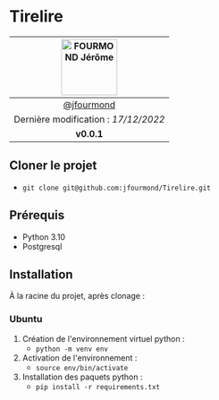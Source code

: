 # Tirelire

| [<img alt="FOURMOND Jérôme" src="https://avatars2.githubusercontent.com/u/15089371" width="100">](https://github.com/jfourmond) |
|:-------------------------------------------------------------------------------------------------------------------------------:|
|                                           [@jfourmond](https://github.com/jfourmond)                                            |
|                                             Dernière modification   : *17/12/2022*                                              |
|                                                           **v0.0.1**                                                            |

## Cloner le projet

- `git clone git@github.com:jfourmond/Tirelire.git`

## Prérequis

- Python 3.10
- Postgresql

## Installation

À la racine du projet, après clonage :

### Ubuntu

1. Création de l'environnement virtuel python :
    - `python -m venv env`
2. Activation de l'environnement :
    - `source env/bin/activate`
3. Installation des paquets python :
    - `pip install -r requirements.txt`
